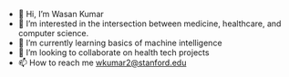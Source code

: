 - 👋 Hi, I’m Wasan Kumar
- 👀 I’m interested in the intersection between medicine, healthcare, and computer science.
- 🌱 I’m currently learning basics of machine intelligence
- 💞️ I’m looking to collaborate on health tech projects
- 📫 How to reach me wkumar2@stanford.edu

<!---
wasankumar9/wasankumar9 is a ✨ special ✨ repository because its `README.md` (this file) appears on your GitHub profile.
You can click the Preview link to take a look at your changes.
--->
